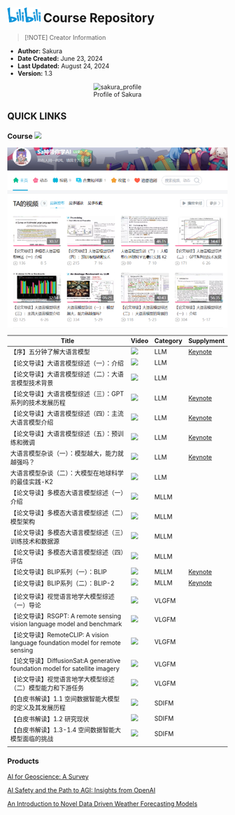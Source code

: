 # <img src="./assets/bilibili.svg" alt="bilibili_icon" width="15%"> Course Repository  

> [!NOTE] Creator Information

- **Author:** Sakura
- **Date Created:** June 23, 2024
- **Last Updated:** August 24, 2024
- **Version:** 1.3

<div align="center">
<img src="./assets/sakura_profile.bmp" alt="sakura_profile">
</div>
<div align="center">
Profile of Sakura
</div>

## QUICK LINKS

### Course <a href="https://space.bilibili.com/3546681717033402"><img src="https://img.shields.io/badge/Bilibili-Sa神带你学AI-00A1D6?logo=bilibili&logoColor=white"></a>

![alt text](./assets/bilibili_mainpage.png)

| Title | Video | Category | Supplyment |
|-------|------|----------|----------|
| 【序】五分钟了解大语言模型 | <a href="https://www.bilibili.com/video/BV1rs421N7yw"><img src="https://img.shields.io/badge/Bilibili-00A1D6?logo=bilibili&logoColor=white"></a> | LLM | [Keynote](./Bilibili_Course/LLM/PowerPoint/【序】五分钟了解大模型.pptx) |
| 【论文导读】大语言模型综述（一）：介绍 | <a href="https://www.bilibili.com/video/BV1NZ421472Z"><img src="https://img.shields.io/badge/Bilibili-00A1D6?logo=bilibili&logoColor=white"></a> | LLM |  |
| 【论文导读】大语言模型综述（二）：大语言模型技术背景 | <a href="https://www.bilibili.com/video/BV1dH4y1u7Fs"><img src="https://img.shields.io/badge/Bilibili-00A1D6?logo=bilibili&logoColor=white"></a> | LLM |  |
| 【论文导读】大语言模型综述（三）：GPT系列的技术发展历程 | <a href="https://www.bilibili.com/video/BV1Kc3uesEPU"><img src="https://img.shields.io/badge/Bilibili-00A1D6?logo=bilibili&logoColor=white"></a> | LLM | [Keynote](./Bilibili_Course/LLM/PowerPoint/【论文导读】大语言模型综述（二）：GPT系列的技术发展历程.pptx) |
| 【论文导读】大语言模型综述（四）：主流大语言模型介绍 | <a href="https://www.bilibili.com/video/BV1kp3KerEj1"><img src="https://img.shields.io/badge/Bilibili-00A1D6?logo=bilibili&logoColor=white"></a> | LLM | [Keynote](./Bilibili_Course/LLM/PowerPoint/【论文导读】大语言模型综述（三）：主流大语言模型介绍.pptx) |
| 【论文导读】大语言模型综述（五）：预训练和微调 | <a href="https://www.bilibili.com/video/BV1QVbYe5ERq"><img src="https://img.shields.io/badge/Bilibili-00A1D6?logo=bilibili&logoColor=white"></a> | LLM | [Keynote](./Bilibili_Course/LLM/PowerPoint/【论文导读】大语言模型综述（四）：预训练和微调.pptx) |
| 大语言模型杂谈（一）：模型越大，能力就越强吗？ | <a href="https://www.bilibili.com/video/BV1YT421q7dG"><img src="https://img.shields.io/badge/Bilibili-00A1D6?logo=bilibili&logoColor=white"></a> | LLM | [Keynote](./Bilibili_Course/LLM/PowerPoint/【Presentation】大语言模型杂谈（一）：模型越大，能力就越强吗？.pptx) |
| 大语言模型杂谈（二）：大模型在地球科学的最佳实践-K2 | <a href="https://www.bilibili.com/video/BV1ssa7eaEVT"><img src="https://img.shields.io/badge/Bilibili-00A1D6?logo=bilibili&logoColor=white"></a> | LLM |  |
| 【论文导读】多模态大语言模型综述（一）介绍 | <a href="https://www.bilibili.com/video/BV1oVaZewEm6"><img src="https://img.shields.io/badge/Bilibili-00A1D6?logo=bilibili&logoColor=white"></a> | MLLM |  |
| 【论文导读】多模态大语言模型综述（二）模型架构 | <a href="https://www.bilibili.com/video/BV1B3aZeYE3c"><img src="https://img.shields.io/badge/Bilibili-00A1D6?logo=bilibili&logoColor=white"></a> | MLLM |  |
| 【论文导读】多模态大语言模型综述（三）训练技术和数据源 | <a href="https://www.bilibili.com/video/BV1CKYeekEMC"><img src="https://img.shields.io/badge/Bilibili-00A1D6?logo=bilibili&logoColor=white"></a> | MLLM |  |
| 【论文导读】多模态大语言模型综述（四）评估 | <a href="https://www.bilibili.com/video/BV15pYRepEbE"><img src="https://img.shields.io/badge/Bilibili-00A1D6?logo=bilibili&logoColor=white"></a> | MLLM |  |
| 【论文导读】BLIP系列（一）：BLIP | <a href="https://www.bilibili.com/video/BV1hgWXenEiN"><img src="https://img.shields.io/badge/Bilibili-00A1D6?logo=bilibili&logoColor=white"></a> | MLLM | [Keynote](./Bilibili_Course/LLM/PowerPoint/BLIP.pptx) |
| 【论文导读】BLIP系列（二）：BLIP-2 | <a href="https://www.bilibili.com/video/BV1FfWde5EaG"><img src="https://img.shields.io/badge/Bilibili-00A1D6?logo=bilibili&logoColor=white"></a> | MLLM | [Keynote](./Bilibili_Course/LLM/PowerPoint/BLIP-2.pptx) |
|  |  |  |  |
| 【论文导读】视觉语言地学大模型综述（一）导论 | <a href="https://www.bilibili.com/video/BV1gPeAeqEad"><img src="https://img.shields.io/badge/Bilibili-00A1D6?logo=bilibili&logoColor=white"></a> | VLGFM |  |
| 【论文导读】RSGPT: A remote sensing vision language model and benchmark | <a href="https://www.bilibili.com/video/BV19qp9eoE1Q"><img src="https://img.shields.io/badge/Bilibili-00A1D6?logo=bilibili&logoColor=white"></a> | VLGFM |  |
| 【论文导读】RemoteCLIP: A vision language foundation model for remote sensing | <a href="https://www.bilibili.com/video/BV1sHpde2ELH"><img src="https://img.shields.io/badge/Bilibili-00A1D6?logo=bilibili&logoColor=white"></a> | VLGFM |  |
| 【论文导读】DiffusionSat:A generative foundation model for satellite imagery | <a href="https://www.bilibili.com/video/BV1FXpoe5EAn"><img src="https://img.shields.io/badge/Bilibili-00A1D6?logo=bilibili&logoColor=white"></a> | VLGFM |  |
| 【论文导读】视觉语言地学大模型综述（二）模型能力和下游任务 | <a href="https://www.bilibili.com/video/BV1MPWAe3EmK"><img src="https://img.shields.io/badge/Bilibili-00A1D6?logo=bilibili&logoColor=white"></a> | VLGFM |  |
| 【白皮书解读】1.1 空间数据智能大模型的定义及其发展历程 | <a href="https://www.bilibili.com/video/BV14vWKe2EgF"><img src="https://img.shields.io/badge/Bilibili-00A1D6?logo=bilibili&logoColor=white"></a> | SDIFM |  |
| 【白皮书解读】1.2 研究现状 | <a href="https://www.bilibili.com/video/BV1H3pmenEhV"><img src="https://img.shields.io/badge/Bilibili-00A1D6?logo=bilibili&logoColor=white"></a> | SDIFM |  |
| 【白皮书解读】1.3-1.4 空间数据智能大模型面临的挑战 | <a href="https://www.bilibili.com/video/BV1a5WpeKEQN"><img src="https://img.shields.io/badge/Bilibili-00A1D6?logo=bilibili&logoColor=white"></a> | SDIFM |  |
|  |  |  | |

### Products

[AI for Geoscience: A Survey](./Products/【PaperWriting】AI_for_Geoscience_A_Survey.pdf)

[AI Safety and the Path to AGI: Insights from OpenAI](./Products/【PaperWriting】AI_Safety_and_the_Path_to_AGI_Insights_from_OpenAI.pdf)

[An Introduction to Novel Data Driven Weather Forecasting Models](./Products/【PaperWriting】An_Introduction_to_Novel_Data_Driven_Weather_Forecasting_Models.pdf)

<!-- ## Course Outline (Conception Version)

### A. 科研工具分享

> [!TIP]

> 面向群体：本科生&研究生  
> 观众定位：有较强科学意愿和学习意愿的高校学生  
> 视频平均时长: 5分钟  
> 视频定位：精简而系统的介绍各类科研辅助工具，旨在提升学生科研效率

#### 一、【必学】文献管理神器Zotero使用教程

![Zotero_Overview](./assets/zotero_overview.gif)

[【序】Zotero介绍](./Bilibili_Course/ResearchTools/COURSE_NOTES/Markdown/%23【序】Zotero介绍.md)

[一、Zotero的安装和环境配置](./Bilibili_Course/ResearchTools/COURSE_NOTES/Markdown/%23%23【一】Zotero的安装和环境配置.md)

[二、Zotero推荐插件](./Bilibili_Course/ResearchTools/COURSE_NOTES/Markdown/%23%23%23【二】Zotero推荐插件.md)

[三、Zotero文献管理和协作技巧](./Bilibili_Course/ResearchTools/COURSE_NOTES/Markdown/%23%23%23%23【三】Zotero文献管理和协作技巧.md)

[四、Zotero注记技巧](./Bilibili_Course/ResearchTools/COURSE_NOTES/Markdown/%23%23%23%23%23【四】Zotero注记技巧.md)

#### 二、【必学】使用Vscode/Cursor进行科研笔记管理

[【序】Vscode/Cursor介绍]()

[一、Vscode/Cursor的安装和环境配置]()

[二、Vscode/Cursor推荐插件]()

[三、Vscode/Cursor资源管理和协作技巧]()

[四、Vscode/Cursor + GitHub全栈科研工作流构建]()

#### 三、【进阶】使用高级语言 [<span class="texhtml" style="font-family:'CMU Serif', cmr10, LMRoman10-Regular, 'Times New Roman', 'Nimbus Roman No9 L', Times, serif">L<span style="text-transform:uppercase;font-size:70%;margin-left:-0.36em;vertical-align:0.3em;line-height:0;margin-right:-0.15em">a</span>T<span style="text-transform:uppercase;margin-left:-0.1667em;vertical-align:-0.5ex;line-height:0;margin-right:-0.125em">e</span>X</span>](https://www.overleaf.com/learn/latex/Learn_LaTeX_in_30_minutes) 撰写笔记和论文

![Latex_Overview](./assets/latex_overview.png)

[一、LaTex语言介绍]()

[二、LaTex数学公式数学]()

[三、LaTex常用语法]()

[四、Overleaf在线LaTex论文编辑器]()

[五、Vscode + LaTex Workshop高效撰写你的期刊/会议论文]()

#### 四、其他（泛）科研辅助工具

[Gifcam动图截图工具]()

[SVG/ICON免费高清素材网站]()

[五分钟掌握Markdown语法]()

[五分钟掌握HTML语法]()

[五分钟学会LaTex数学公式书写]()

#### 五、（泛）科研杂谈

![Learning_Curve](./assets/Learning_Curve.png)

[什么是大数据/什么是第四科学研究范式？]()

[学术英语学习指南]()

### B. GIS制图系列教学

> [!TIP]

> 面向群体：本科生&研究生&社会人士  
> 观众定位：有较强科学意愿和学习意愿的高校学生&公司文员&自媒体编辑  
> 视频平均时长: 12分钟  
> 视频定位：系统性的教学开源制图软件`QGIS`的使用以及其他制图工具和技术，制图是**环境学、资源学、地球科学等专业**的必备技能，在人文社科领域也有广泛的应用；此外，公司文员和自媒体编辑等掌握简单的制图技术能有效提升报告的吸引力和质量

#### 一、QGIS教学

> [!CAUTION]存在<u>较多</u>同类产品竞争

![QGIS](./assets/QGIS_Bibili.png)

#### 二、交互式地图制作教学

> [!CAUTION]存在少量同类产品竞争

### C. 遥感方向顶刊顶会论文导读

> [!TIP]

> 面向群体：从事遥感方向科学研究的高校研究生/博后/导师  
> 观众定位：本领域的一线科研工作者  
> 视频时长: 5分钟~15分钟  
> 视频定位：高质量的学术知识分享 & 前沿方向展望 & 泛学术场景讨论  
> 视频内容：遥感领域顶会顶刊论文导读，核心目标刊物[IEEE Transaction on Geoscience and Remote Sensing(TGRS)](https://ieeexplore.ieee.org/xpl/aboutJournal.jsp?punumber=36),辅助材料CVPR、ICCV、ECCV和ISPRS等

> [!NOTE] <a href="https://www.ccf.org.cn/Academic_Evaluation/By_category/">中国计算机学会推荐国际学术会议和期刊目录（2022）</a>

CCF-A: CVPR & ICCV  
CCF-B: ECCV & TGRS  

> [!NOTE] 地球科学方向高质量刊物

- ISPRS Journal of Photogrammetry and Remote Sensing
- Remote Sensing
- GeoInformatica
- International Journal of Digital Earth

#### 一、遥感顶刊论文导读

<div align="center">
<img src="https://raw.githubusercontent.com/Bili-Sakura/NOTES/main/assets/TGRS_Course_demo1.png" alt="TGRS_Course_demo1">
<img src="https://raw.githubusercontent.com/Bili-Sakura/NOTES/main/assets/TGRS_Course_demo2.png" alt="TGRS_Course_demo2">
</div>
<div align="center">
导读Demo
</div>

### D. 大语言模型入门导读和简易实践

> [!TIP]

> 面向群体：对大语言模型理论和实践感兴趣的学生/社会人士  
> 视频时长: ~  
> 视频内容：经典入门论文导读 | 简易实践项目 | 简易工程开发 | LLM顶会论文前沿导读

<div align="center">
<img src="https://raw.githubusercontent.com/Bili-Sakura/NOTES/main/assets/llm_course_demo1.gif" alt="llm_course_demo1">
<img src="https://raw.githubusercontent.com/Bili-Sakura/NOTES/main/assets/llm_course_demo2.gif" alt="llm_course_demo2">
<img src="https://raw.githubusercontent.com/Bili-Sakura/NOTES/main/assets/llm_course_demo3.png" alt="llm_course_demo3">
</div>
<div align="center">
Demo
</div> -->
